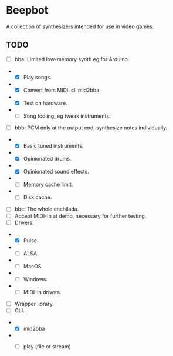 # Beepbot

A collection of synthesizers intended for use in video games.

## TODO

-[ ] bba: Limited low-memory synth eg for Arduino.
- -[x] Play songs.
- -[x] Convert from MIDI. cli:mid2bba
- -[x] Test on hardware.
- -[ ] Song tooling, eg tweak instruments.
-[ ] bbb: PCM only at the output end, synthesize notes individually.
- -[x] Basic tuned instruments.
- -[x] Opinionated drums.
- -[x] Opinionated sound effects.
- -[ ] Memory cache limit.
- -[ ] Disk cache.
-[ ] bbc: The whole enchilada.
-[ ] Accept MIDI-In at demo, necessary for further testing.
-[ ] Drivers.
- -[x] Pulse.
- -[ ] ALSA.
- -[ ] MacOS.
- -[ ] Windows.
- -[ ] MIDI-In drivers.
-[ ] Wrapper library.
-[ ] CLI.
- -[x] mid2bba
- -[ ] play (file or stream)


